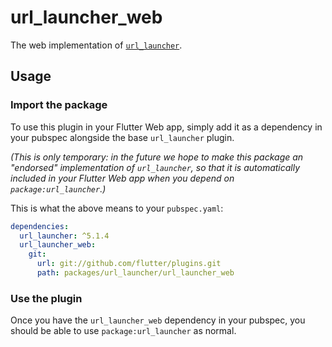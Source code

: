 # url_launcher_web

The web implementation of [`url_launcher`][1].

## Usage

### Import the package
To use this plugin in your Flutter Web app, simply add it as a dependency in
your pubspec alongside the base `url_launcher` plugin.

_(This is only temporary: in the future we hope to make this package an
"endorsed" implementation of `url_launcher`, so that it is automatically
included in your Flutter Web app when you depend on `package:url_launcher`.)_

This is what the above means to your `pubspec.yaml`:

```yaml
dependencies:
  url_launcher: ^5.1.4
  url_launcher_web:
    git:
      url: git://github.com/flutter/plugins.git
      path: packages/url_launcher/url_launcher_web
```

### Use the plugin
Once you have the `url_launcher_web` dependency in your pubspec, you should
be able to use `package:url_launcher` as normal.

[1]: ../url_launcher/url_launcher
